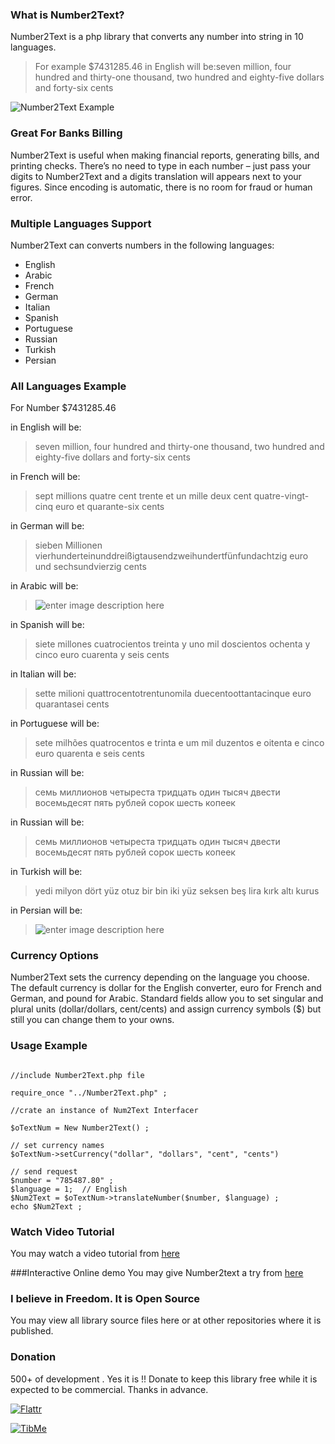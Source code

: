 ### What is Number2Text?
Number2Text is a php library that converts any number into string in 10 languages.
>For example $7431285.46 in English will be:seven million, four hundred and thirty-one thousand, two hundred and eighty-five dollars and forty-six cents

![Number2Text Example](http://egy1st.com/myhub/images/number2text.gif)

### Great For Banks Billing
Number2Text is useful when making financial reports, generating bills, and printing checks. There’s no need to type in each number – just pass your digits to Number2Text and a digits translation will appears next to your figures. Since encoding is automatic, there is no room for fraud or human error.

### Multiple Languages Support
Number2Text can converts numbers in the following languages:
* English
* Arabic
* French
* German
* Italian
* Spanish
* Portuguese
* Russian
* Turkish
* Persian

### All Languages Example

For Number $7431285.46

in English will be:
> seven million, four hundred and thirty-one thousand, two hundred and eighty-five dollars and forty-six cents

in French will be:
> sept millions quatre cent trente et un mille deux cent quatre-vingt-cinq euro et quarante-six cents

in German will be:
> sieben Millionen vierhunderteinunddreißigtausendzweihundertfünfundachtzig euro und sechsundvierzig cents

in Arabic will be:
> ![enter image description here](http://egy1st.com/myhub/images/num2text_arabic.jpg)

in Spanish will be:
> siete millones cuatrocientos treinta y uno mil doscientos ochenta y cinco euro cuarenta y seis cents

in Italian will be:
> sette milioni quattrocentotrentunomila duecentoottantacinque euro quarantasei cents

in Portuguese will be:
> sete milhões quatrocentos e trinta e um mil duzentos e oitenta e cinco euro quarenta e seis cents

in Russian will be:
> семь миллионов четыреста тридцать один тысяч двести восемьдесят пять рублей сорок шесть копеек

in Russian will be:
> семь миллионов четыреста тридцать один тысяч двести восемьдесят пять рублей сорок шесть копеек

in Turkish will be:
> yedi milyon dört yüz otuz bir bin iki yüz seksen beş lira kırk altı kurus

in Persian will be:
> ![enter image description here](http://egy1st.com/myhub/images/num2text_persian.png)

### Currency Options
Number2Text sets the currency depending on the language you choose. The default currency is dollar for the English converter, euro for French and German, and pound for Arabic. Standard fields allow you to set singular and plural units (dollar/dollars, cent/cents) and assign currency symbols ($) but still you can change them to your owns.

### Usage Example
<pre><code>
//include Number2Text.php file

require_once "../Number2Text.php" ; 

//crate an instance of Num2Text Interfacer

$oTextNum = New Number2Text() ;

// set currency names
$oTextNum->setCurrency("dollar", "dollars", "cent", "cents")

// send request
$number = "785487.80" ;
$language = 1;  // English
$Num2Text = $oTextNum->translateNumber($number, $language) ;
echo $Num2Text ;
</code></pre>


### Watch Video Tutorial
You may watch a video tutorial from [here](https://vimeo.com/87768516)

###Interactive Online demo
You may give Number2text a try from [here](http://demo.egy1st.com/num2text/)

### I believe in Freedom. It is Open Source
You may view all library source files here or at other repositories where it is published.

### Donation
500+ of development . Yes it is !!
Donate to keep this library free while it is expected to be commercial. Thanks in advance.

[![Flattr](http://button.flattr.com/flattr-badge-large.png)](https://flattr.com/submit/auto?fid=w7r2ev&url=http%3A%2F%2Fegy1st.com)

[![TibMe](http://egy1st.com/myhub/images/tib-btn.png)](https://tib.me/mytibs9YhLYtrVhQkmTdbDS51H54WyrxTx)
